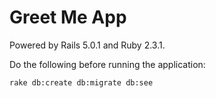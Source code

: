 # Greet Me App
Powered by Rails 5.0.1 and Ruby 2.3.1.

Do the following before running the application:

```
rake db:create db:migrate db:see
```

